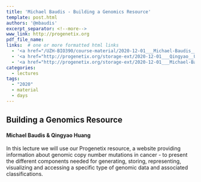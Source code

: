 ```yaml
---
title: 'Michael Baudis - Building a Genomics Resource'
template: post.html
authors: '@mbaudis'
excerpt_separator: <!--more-->
www_link: http://progenetix.org
pdf_file_name:
links:  # one or more formatted html links
  - '<a href="/UZH-BIO390/course-material/2020-12-01___Michael-Baudis__Building-a-Genomics-Resource__UZH-BIO390-HS20-lecture-12.pdf">[lecture slides part 1]</a>'
  - '<a href="http://progenetix.org/storage-ext/2020-12-01___Qingyao__UZH-BIO390-HS20-progenetix_update.pdf">[lecture slides part 2]</a>'
  - '<a href="http://progenetix.org/storage-ext/2020-12-01___Michael-Baudis-and-Qingyao-Huang__Building-a-Genomics-Resource__UZH-BIO390-HS20-lecture-12-recording.mov">[lecture recording, combined]</a> (171MB .mov)'
categories:
  - lectures
tags:
  - "2020"
  - material
  - days
---
```


## Building a Genomics Resource
#### Michael Baudis & Qingyao Huang

In this lecture we will use our Progenetix resource, a website providing information
about genomic copy number mutations in cancer - to present the different components
needed for generating, storing, representing, visualizing and accessing a specific
type of genomic data and associated classifications.

<!--more-->
